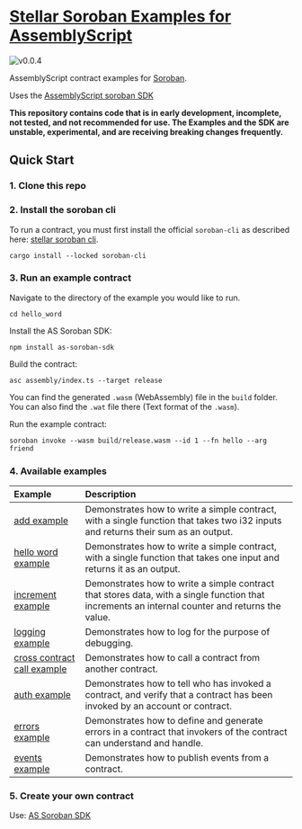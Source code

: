 # [Stellar Soroban Examples for AssemblyScript](https://github.com/Soneso/as-soroban-examples)

![v0.0.4](https://img.shields.io/badge/v0.0.4-yellow.svg)

AssemblyScript contract examples for [Soroban](https://soroban.stellar.org).

Uses the [AssemblyScript soroban SDK](https://github.com/Soneso/as-soroban-sdk)

**This repository contains code that is in early development, incomplete, not tested, and not recommended for use. The Examples and the SDK are unstable, experimental, and are receiving breaking changes frequently.**

## Quick Start

### 1. Clone this repo
### 2. Install the soroban cli

To run a contract, you must first install the official ```soroban-cli``` as described here: [stellar soroban cli](https://github.com/stellar/soroban-cli).

```shell
cargo install --locked soroban-cli
```

### 3. Run an example contract

Navigate to the directory of the example you would like to run.

```shell
cd hello_word
```

Install the AS Soroban SDK:

```shell
npm install as-soroban-sdk

```

Build the contract:
```shell
asc assembly/index.ts --target release
```

You can find the generated ```.wasm``` (WebAssembly) file in the ```build``` folder. You can also find the ```.wat``` file there (Text format of the ```.wasm```).

Run the example contract:

```shell
soroban invoke --wasm build/release.wasm --id 1 --fn hello --arg friend
```

### 4. Available examples

| Example | Description |
| :--- | :--- |
| [add example](https://github.com/Soneso/as-soroban-examples/tree/main/add)| Demonstrates how to write a simple contract, with a single function that takes two i32 inputs and returns their sum as an output. |
| [hello word example](https://github.com/Soneso/as-soroban-examples/tree/main/hello_word)| Demonstrates how to write a simple contract, with a single function that takes one input and returns it as an output. |
| [increment example](https://github.com/Soneso/as-soroban-examples/tree/main/increment)| Demonstrates how to write a simple contract that stores data, with a single function that increments an internal counter and returns the value.| 
| [logging example](https://github.com/Soneso/as-soroban-examples/tree/main/logging)| Demonstrates how to log for the purpose of debugging.|
| [cross contract call example](https://github.com/Soneso/as-soroban-examples/tree/main/cross_contract)| Demonstrates how to call a contract from another contract.|
| [auth example](https://github.com/Soneso/as-soroban-examples/tree/main/auth)| Demonstrates how to tell who has invoked a contract, and verify that a contract has been invoked by an account or contract.|
| [errors example](https://github.com/Soneso/as-soroban-examples/tree/main/errors)| Demonstrates how to define and generate errors in a contract that invokers of the contract can understand and handle.|
| [events example](https://github.com/Soneso/as-soroban-examples/tree/main/contract_events)| Demonstrates how to publish events from a contract.|

### 5. Create your own contract

Use: [AS Soroban SDK](https://github.com/Soneso/as-soroban-sdk)